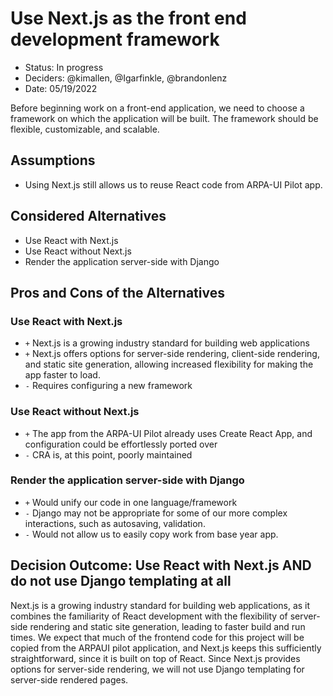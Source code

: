 # Use Next.js as the front end development framework

- Status: In progress
- Deciders: @kimallen, @Igarfinkle, @brandonlenz
- Date: 05/19/2022

Before beginning work on a front-end application, we need to choose a framework
on which the application will be built. The framework should be flexible, customizable,
and scalable.

## Assumptions

- Using Next.js still allows us to reuse React code from ARPA-UI Pilot app.

## Considered Alternatives

- Use React with Next.js
- Use React without Next.js
- Render the application server-side with Django

## Pros and Cons of the Alternatives

### Use React with Next.js

- `+` Next.js is a growing industry standard for building web applications
- `+` Next.js offers options for server-side rendering, client-side rendering,
  and static site generation, allowing increased flexibility for making the app
  faster to load.
- `-` Requires configuring a new framework

### Use React without Next.js

- `+` The app from the ARPA-UI Pilot already uses Create React App, and
  configuration could be effortlessly ported over
- `-` CRA is, at this point, poorly maintained

### Render the application server-side with Django

- `+` Would unify our code in one language/framework
- `-` Django may not be appropriate for some of our more complex interactions,
  such as autosaving, validation.
- `-` Would not allow us to easily copy work from base year app.

## Decision Outcome: Use React with Next.js AND do not use Django templating at all

Next.js is a growing industry standard for building web applications,
as it combines the familiarity of React development with the flexibility
of server-side rendering and static site generation, leading to faster
build and run times. We expect that much of the frontend code for this
project will be copied from the ARPAUI pilot application, and Next.js
keeps this sufficiently straightforward, since it is built on top of React.
Since Next.js provides options for server-side rendering, we will not
use Django templating for server-side rendered pages.
